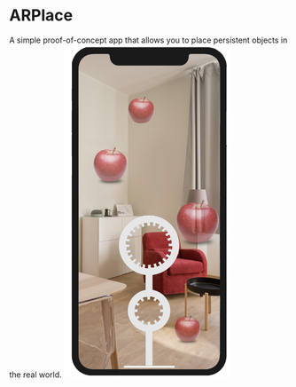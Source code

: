 # ARPlace

A simple proof-of-concept app that allows you to place persistent objects in the real world.
<img src="/Screenshot/Screenshot.png" alt="drawing" width="300" height="600"/>
